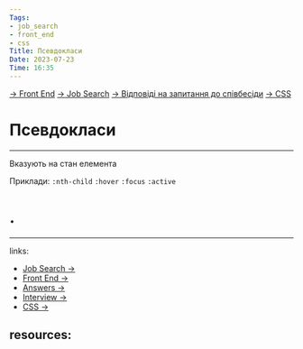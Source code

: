 ```yaml
---
Tags:
- job_search
- front_end
- css
Title: Псевдокласи
Date: 2023-07-23
Time: 16:35
---
```

[→ Front End](../../../../%E2%86%92%20Front%20End.md) [→ Job Search](../../../%E2%86%92%20Job%20Search.md) [→ Відповіді на запитання до співбесіди](../../%E2%86%92%20%D0%92%D1%96%D0%B4%D0%BF%D0%BE%D0%B2%D1%96%D0%B4%D1%96%20%D0%BD%D0%B0%20%D0%B7%D0%B0%D0%BF%D0%B8%D1%82%D0%B0%D0%BD%D0%BD%D1%8F%20%D0%B4%D0%BE%20%D1%81%D0%BF%D1%96%D0%B2%D0%B1%D0%B5%D1%81%D1%96%D0%B4%D0%B8.md) [→ CSS](%E2%86%92%20CSS.md)

# Псевдокласи
---
Вказують на стан елемента

Приклади:
`:nth-child`
`:hover`
`:focus`
`:active`

# .
---
links:
- [Job Search →](../../../../../links%20%E2%86%92/Job%20Search%20%E2%86%92.md)
- [Front End →](../../../../../links%20%E2%86%92/Front%20End%20%E2%86%92.md)
- [Answers →](../../../../../links%20%E2%86%92/Answers%20%E2%86%92.md)
- [Interview →](../../../../../links%20%E2%86%92/Interview%20%E2%86%92.md)
- [CSS →](../../../../../links%20%E2%86%92/CSS%20%E2%86%92.md)

resources:
- 